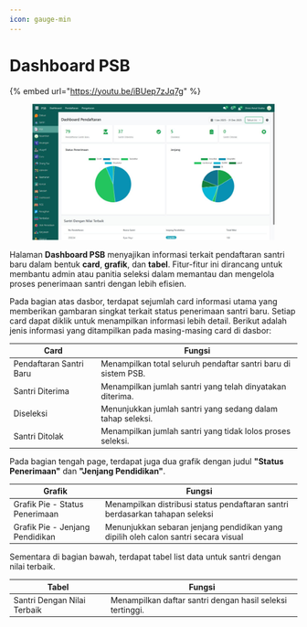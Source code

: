 ```yaml
---
icon: gauge-min
---
```


# Dashboard PSB

{% embed url="https://youtu.be/iBUep7zJq7g" %}

<figure><img src="../../.gitbook/assets/image (79).png" alt=""><figcaption></figcaption></figure>

Halaman **Dashboard PSB** menyajikan informasi terkait pendaftaran santri baru dalam bentuk **card**, **grafik**, dan **tabel**. Fitur-fitur ini dirancang untuk membantu admin atau panitia seleksi dalam memantau dan mengelola proses penerimaan santri dengan lebih efisien.&#x20;

Pada bagian atas dasbor, terdapat sejumlah card informasi utama yang memberikan gambaran singkat terkait status penerimaan santri baru. Setiap card dapat diklik untuk menampilkan informasi lebih detail. Berikut adalah jenis informasi yang ditampilkan pada masing-masing card di dasbor:

| Card                    | Fungsi                                                         |
| ----------------------- | -------------------------------------------------------------- |
| Pendaftaran Santri Baru | Menampilkan total seluruh pendaftar santri baru di sistem PSB. |
| Santri Diterima         | Menampilkan jumlah santri yang telah dinyatakan diterima.      |
| Diseleksi               | Menunjukkan jumlah santri yang sedang dalam tahap seleksi.     |
| Santri Ditolak          | Menampilkan jumlah santri yang tidak lolos proses seleksi.     |

Pada bagian tengah page, terdapat juga dua grafik dengan judul **"Status Penerimaan"** dan **"Jenjang Pendidikan"**.

| Grafik                          | Fungsi                                                                              |
| ------------------------------- | ----------------------------------------------------------------------------------- |
| Grafik Pie - Status Penerimaan  | Menampilkan distribusi status pendaftaran santri berdasarkan tahapan seleksi        |
| Grafik Pie - Jenjang Pendidikan | Menunjukkan sebaran jenjang pendidikan yang dipilih oleh calon santri secara visual |

Sementara di bagian bawah, terdapat tabel list data untuk santri dengan nilai terbaik.

| Tabel                       | Fungsi                                                    |
| --------------------------- | --------------------------------------------------------- |
| Santri Dengan Nilai Terbaik | Menampilkan daftar santri dengan hasil seleksi tertinggi. |
